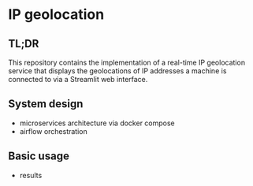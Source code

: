 # IP geolocation
## TL;DR
This repository contains the implementation of a real-time IP geolocation service that displays the geolocations of IP addresses a machine is connected to via a Streamlit web interface.

## System design
- microservices architecture via docker compose
- airflow orchestration
## Basic usage
- results